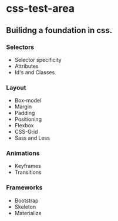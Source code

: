 # css-test-area
## Builidng a foundation in css.

### Selectors

- Selector specificity
- Attributes
- Id's and Classes

### Layout
- Box-model
- Margin
- Padding
- Positioning
- Flexbox
- CSS-Grid
- Sass and Less 

### Animations

- Keyframes
- Transitions

### Frameworks

- Bootstrap
- Skeleton
- Materialize